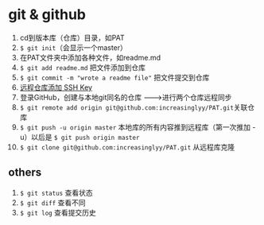 # git & github

1. cd到版本库（仓库）目录，如PAT
2. `$ git init`（会显示一个master）
3. 在PAT文件夹中添加各种文件，如readme.md
4. `$ git add readme.md` 把文件添加到仓库
5. `$ git commit -m "wrote a readme file"` 把文件提交到仓库
6. [远程仓库添加 SSH Key](https://www.liaoxuefeng.com/wiki/0013739516305929606dd18361248578c67b8067c8c017b000/001374385852170d9c7adf13c30429b9660d0eb689dd43a000)
7. 登录GitHub，创建与本地git同名的仓库  --->进行两个仓库远程同步
8. `$ git remote add origin git@github.com:increasinglyy/PAT.git`关联仓库
9. `$ git push -u origin master` 本地库的所有内容推到远程库（第一次推加 -u）以后是 `$ git push origin master`
10. `$ git clone git@github.com:increasinglyy/PAT.git` 从远程库克隆



## others

1. `$ git status` 查看状态
2. `$ git diff` 查看不同
3. `$ git log` 查看提交历史